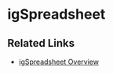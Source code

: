 ﻿<!--
|metadata|
{
    "fileName": "igspreadsheet-known-issues",
    "controlName": "igSpreadsheet",
    "tags": ["Known Issues"]
}
|metadata|
-->

# igSpreadsheet 

## Related Links
-   [igSpreadsheet Overview](igSpreadsheet-Overview.html)

 

 


